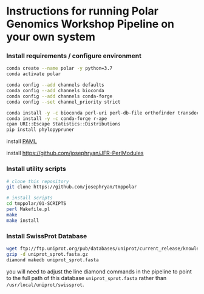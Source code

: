 # Instructions for running Polar Genomics Workshop Pipeline on your own system

### Install requirements / configure environment

```bash
conda create --name polar -y python=3.7
conda activate polar

conda config --add channels defaults
conda config --add channels bioconda
conda config --add channels conda-forge
conda config --set channel_priority strict

conda install -y -c bioconda perl-uri perl-db-file orthofinder transdecoder pal2nal hyphy paml
conda install -y -c conda-forge r-ape
cpan URI::Escape Statistics::Distributions
pip install phylopypruner   
```

install <a href="http://abacus.gene.ucl.ac.uk/software/">PAML</a>

install <a href="https://github.com/josephryan/JFR-PerlModules">https://github.com/josephryan/JFR-PerlModules</a>

### Install utility scripts

```bash
# clone this repository
git clone https://github.com/josephryan/tmppolar

# install scripts
cd tmppolar/01-SCRIPTS
perl Makefile.pl 
make
make install
```

### Install SwissProt Database

```bash
wget ftp://ftp.uniprot.org/pub/databases/uniprot/current_release/knowledgebase/complete/uniprot_sprot.fasta.gz
gzip -d uniprot_sprot.fasta.gz
diamond makedb uniprot_sprot.fasta
```
you will need to adjust the line diamond commands in the pipeline to point to the full path of this database `uniprot_sprot.fasta` rather than `/usr/local/uniprot/swissprot`.


